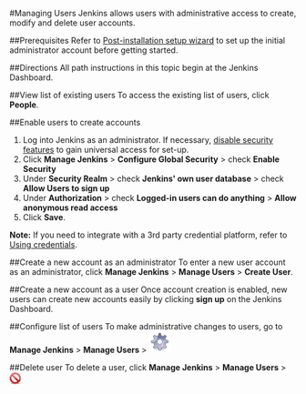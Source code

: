 #Managing Users
Jenkins allows users with administrative access to create, modify and delete user accounts.

##Prerequisites
Refer to [Post-installation setup wizard](https://jenkins.io/doc/book/installing/#setup-wizard) to set up the initial administrator account before getting started.

##Directions
All path instructions in this topic begin at the Jenkins Dashboard.

##View list of existing users
To access the existing list of users, click **People**.

##Enable users to create accounts
1. Log into Jenkins as an administrator. If necessary, [disable security features](https://jenkins.io/doc/book/system-administration/security/#disabling-security) to gain universal access for set-up.
1. Click **Manage Jenkins** > **Configure Global Security** > check **Enable Security**
1. Under **Security Realm** > check **Jenkins' own user database** > check **Allow Users to sign up**
1. Under **Authorization** > check **Logged-in users can do anything** > **Allow anonymous read access**
1. Click **Save**.

**Note:** If you need to integrate with a 3rd party credential platform, refer to [Using credentials](https://jenkins.io/doc/book/using/using-credentials/).

##Create a new account as an administrator
To enter a new user account as an administrator, click **Manage Jenkins** > **Manage Users** > **Create User**.

##Create a new account as a user
Once account creation is enabled, new users can create new accounts easily by clicking **sign up** on the Jenkins Dashboard.

##Configure list of users
To make administrative changes to users, go to **Manage Jenkins** > **Manage Users** > ![Gear icon](/image/jenkins-gear-icon.png)

##Delete user
To delete a user, click **Manage Jenkins** > **Manage Users** > ![Delete icon](/image/jenkins-delete-icon.png)
